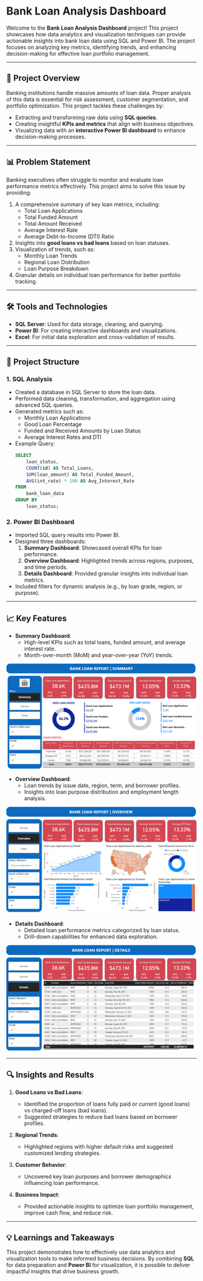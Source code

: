 # Bank Loan Analysis Dashboard

Welcome to the **Bank Loan Analysis Dashboard** project! This project showcases how data analytics and visualization techniques can provide actionable insights into bank loan data using SQL and Power BI. The project focuses on analyzing key metrics, identifying trends, and enhancing decision-making for effective loan portfolio management.

---

## 🚀 Project Overview

Banking institutions handle massive amounts of loan data. Proper analysis of this data is essential for risk assessment, customer segmentation, and portfolio optimization. This project tackles these challenges by:

- Extracting and transforming raw data using **SQL queries**.
- Creating insightful **KPIs and metrics** that align with business objectives.
- Visualizing data with an **interactive Power BI dashboard** to enhance decision-making processes.

---

## 📊 Problem Statement

Banking executives often struggle to monitor and evaluate loan performance metrics effectively. This project aims to solve this issue by providing:

1. A comprehensive summary of key loan metrics, including:
   - Total Loan Applications
   - Total Funded Amount
   - Total Amount Received
   - Average Interest Rate
   - Average Debt-to-Income (DTI) Ratio
2. Insights into **good loans vs bad loans** based on loan statuses.
3. Visualization of trends, such as:
   - Monthly Loan Trends
   - Regional Loan Distribution
   - Loan Purpose Breakdown
4. Granular details on individual loan performance for better portfolio tracking.

---

## 🛠️ Tools and Technologies

- **SQL Server**: Used for data storage, cleaning, and querying.
- **Power BI**: For creating interactive dashboards and visualizations.
- **Excel**: For initial data exploration and cross-validation of results.

---

## 📂 Project Structure

### 1. **SQL Analysis**
   - Created a database in SQL Server to store the loan data.
   - Performed data cleaning, transformation, and aggregation using advanced SQL queries.
   - Generated metrics such as:
     - Monthly Loan Applications
     - Good Loan Percentage
     - Funded and Received Amounts by Loan Status
     - Average Interest Rates and DTI
   - Example Query:
     ```sql
     SELECT 
         loan_status, 
         COUNT(id) AS Total_Loans, 
         SUM(loan_amount) AS Total_Funded_Amount, 
         AVG(int_rate) * 100 AS Avg_Interest_Rate 
     FROM 
         bank_loan_data 
     GROUP BY 
         loan_status;
     ```

### 2. **Power BI Dashboard**
   - Imported SQL query results into Power BI.
   - Designed three dashboards:
     1. **Summary Dashboard**: Showcased overall KPIs for loan performance.
     2. **Overview Dashboard**: Highlighted trends across regions, purposes, and time periods.
     3. **Details Dashboard**: Provided granular insights into individual loan metrics.
   - Included filters for dynamic analysis (e.g., by loan grade, region, or purpose).

---

## 📈 Key Features

- **Summary Dashboard**:
  - High-level KPIs such as total loans, funded amount, and average interest rate.
  - Month-over-month (MoM) and year-over-year (YoY) trends.
 
![Summary](https://github.com/Vinaykiran1819/Data-Analysis-Visualization/blob/main/Bank_Loan_Analysis/Images/Bank_Loan_Summary.png)
  
- **Overview Dashboard**:
  - Loan trends by issue date, region, term, and borrower profiles.
  - Insights into loan purpose distribution and employment length analysis.
 
![Overview](https://github.com/Vinaykiran1819/Data-Analysis-Visualization/blob/main/Bank_Loan_Analysis/Images/Bank_Loan_Overview.png)

- **Details Dashboard**:
  - Detailed loan performance metrics categorized by loan status.
  - Drill-down capabilities for enhanced data exploration.

![Details](https://github.com/Vinaykiran1819/Data-Analysis-Visualization/blob/main/Bank_Loan_Analysis/Images/Bank_Loan_Details.png)

---

## 🔍 Insights and Results

1. **Good Loans vs Bad Loans**:
   - Identified the proportion of loans fully paid or current (good loans) vs charged-off loans (bad loans).
   - Suggested strategies to reduce bad loans based on borrower profiles.

2. **Regional Trends**:
   - Highlighted regions with higher default risks and suggested customized lending strategies.

3. **Customer Behavior**:
   - Uncovered key loan purposes and borrower demographics influencing loan performance.

4. **Business Impact**:
   - Provided actionable insights to optimize loan portfolio management, improve cash flow, and reduce risk.

---

## 💡 Learnings and Takeaways

This project demonstrates how to effectively use data analytics and visualization tools to make informed business decisions. By combining **SQL** for data preparation and **Power BI** for visualization, it is possible to deliver impactful insights that drive business growth.


